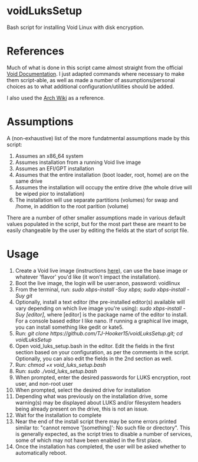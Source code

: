 # voidLuksSetup
Bash script for installing Void Linux with disk encryption.

# References
Much of what is done in this script came almost straight from the official [Void Documentation](https://docs.voidlinux.org/installation/guides/fde.html). I just adapted commands where necessary to make them script-able, as well as made a number of assumptions/personal choices as to what additional configuration/utilities should be added.

I also used the [Arch Wiki](https://wiki.archlinux.org/) as a reference.

# Assumptions
A (non-exhaustive) list of the more fundatmental assumptions made by this script:
1. Assumes an x86_64 system
2. Assumes installation from a running Void live image
3. Assumes an EFI/GPT installation
4. Assumes that the entire installation (boot loader, root, home) are on the same drive
5. Assumes the installation will occupy the entire drive (the whole drive will be wiped pior to installation)
6. The installation will use separate partitions (volumes) for swap and /home, in addition to the root parition (volume)

There are a number of other smaller assumptions made in various default values populated in the script, but for the most part these are meant to be easily changeable by the user by editing the fields at the start of script file.

# Usage
1. Create a Void live image (instructions [here](https://docs.voidlinux.org/installation/live-images/prep.html)), can use the base image or whatever 'flavor' you'd like (it won't impact the installation).
2. Boot the live image, the login will be user:anon, password: voidlinux
3. From the terminal, run: *sudo xbps-install -Suy xbps; sudo xbps-install -Suy git*
4. Optionally, install a text editor (the pre-installed editor(s) available will vary depending on which live image you're using): *sudo xbps-install -Suy [editor]*, where [editor] is the package name of the editor to install. For a console based editor I like nano. If running a graphical live image, you can install something like gedit or kate5. 
5. Run: *git clone https<nolink>://github.com/TJ-Hooker15/voidLuksSetup.git; cd voidLuksSetup*
6. Open void_luks_setup.bash in the editor. Edit the fields in the first section based on your configuration, as per the comments in the script. Optionally, you can also edit the fields in the 2nd section as well.
7. Run: *chmod +x void_luks_setup.bash*
8. Run: *sudo ./void_luks_setup.bash*
9. When prompted, enter the desired passwords for LUKS encryption, root user, and non-root user
10. When prompted, select the desired drive for installation
11. Depending what was previously on the installation drive, some warning(s) may be displayed about LUKS and/or filesystem headers being already present on the drive, this is not an issue.
12. Wait for the installation to complete
13. Near the end of the install script there may be some errors printed similar to: "cannot remove '[something]': No such file or directory". This is generally expected, as the script tries to disable a number of services, some of which may not have been enabled in the first place.
14. Once the installation has completed, the user will be asked whether to automatically reboot.
